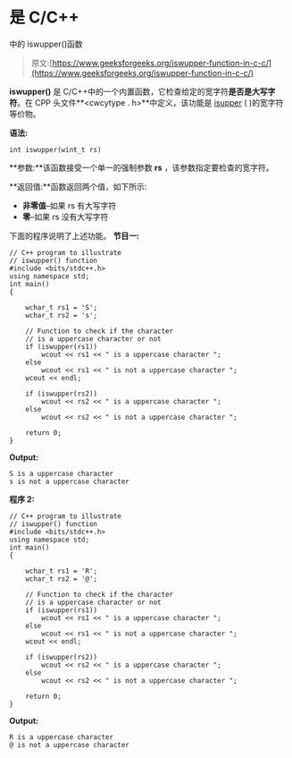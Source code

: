 # 是 C/C++

中的 iswupper()函数

> 原文:[https://www.geeksforgeeks.org/iswupper-function-in-c-c/](https://www.geeksforgeeks.org/iswupper-function-in-c-c/)

**iswupper()** 是 C/C++中的一个内置函数，它检查给定的宽字符**是否是大写字符**。在 CPP 头文件**<cwcytype . h>**中定义，该功能是 [isupper](https://www.geeksforgeeks.org/isupper-islower-application-c/) ( <cctype>)的宽字符等价物。</cctype>

**语法:**

```
int iswupper(wint_t rs)
```

**参数:**该函数接受一个单一的强制参数 **rs** ，该参数指定要检查的宽字符。

**返回值:**函数返回两个值，如下所示:

*   **非零值**–如果 rs 有大写字符
*   **零**–如果 rs 没有大写字符

下面的程序说明了上述功能。
**节目一:**

```
// C++ program to illustrate
// iswupper() function
#include <bits/stdc++.h>
using namespace std;
int main()
{

    wchar_t rs1 = 'S';
    wchar_t rs2 = 's';

    // Function to check if the character
    // is a uppercase character or not
    if (iswupper(rs1))
        wcout << rs1 << " is a uppercase character ";
    else
        wcout << rs1 << " is not a uppercase character ";
    wcout << endl;

    if (iswupper(rs2))
        wcout << rs2 << " is a uppercase character ";
    else
        wcout << rs2 << " is not a uppercase character ";

    return 0;
}
```

**Output:**

```
S is a uppercase character 
s is not a uppercase character

```

**程序 2:**

```
// C++ program to illustrate
// iswupper() function
#include <bits/stdc++.h>
using namespace std;
int main()
{

    wchar_t rs1 = 'R';
    wchar_t rs2 = '@';

    // Function to check if the character
    // is a uppercase character or not
    if (iswupper(rs1))
        wcout << rs1 << " is a uppercase character ";
    else
        wcout << rs1 << " is not a uppercase character ";
    wcout << endl;

    if (iswupper(rs2))
        wcout << rs2 << " is a uppercase character ";
    else
        wcout << rs2 << " is not a uppercase character ";

    return 0;
}
```

**Output:**

```
R is a uppercase character 
@ is not a uppercase character

```